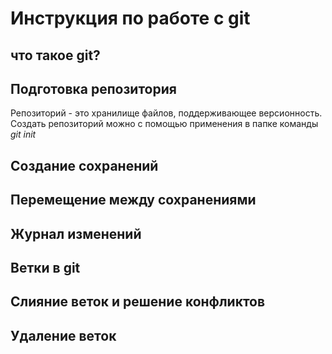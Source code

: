 # Инструкция по работе с git

## что такое git?


## Подготовка репозитория
Репозиторий - это хранилище файлов, поддерживающее версионность. Создать репозиторий можно с помощью применения в папке команды *git init*

## Создание сохранений

## Перемещение между сохранениями

## Журнал изменений

## Ветки в git

## Слияние веток и решение конфликтов

## Удаление веток
